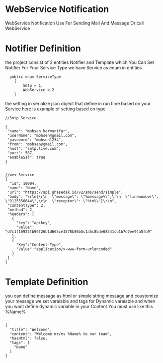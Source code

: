 # WebService Notification

WebService Notification Use For Sending Mail And Message Or call WebService


# Notifier Definition

the project consist of 2 entities  Notifier and Template which  You Can Set Notifier  For Your Service Type 
we have Service as enum in entities 

```
  public enum ServiceType
    {
        Smtp = 1,
        WebService = 2
    }
```


 the setting in serialize json object that define in run time based on your Service here is example of setting  based on type 


 ```
 //Smtp Service

{
  "name": "mohsen kermanifar",
  "userName": "mohsen@gmail.com",
  "password": "mohsen1234",
  "from": "mohsen@gmail.com",
  "host": "smtp.live.com",
  "port": 587,
  "enableSsl": true
}


//wev Service
{
   "id": 10004,
  "name": "Name",
  "url": "https://api.ghasedak.io/v2/sms/send/simple",
  "body": "\r\n{\r\n  \"message\": \"%message%\",\r\n  \"linenumber\": \"9125556644\",\r\n  \"receptor\": \"%to%\"}\r\n",
  "contentType": 2,
  "method": 2,
  "headers": [
    {
      "key": "apikey",
      "value": "d7c1f16922fb96f26b1d665ce1578b86b5c1a5c8bde68341cb1b7d7ee94a5fb9"
    },
    {
      "Key":"Content-Type",
      "Value":"application/x-www-form-urlencoded"
    }
  ]
}

 ```

# Template Definition


you can define message  as html or simple string message  and coustomize your message we set varaiable and tags for Dynamic varaiable and 
when you want define dynamic variable in your Content You must use like this %Name%



```

{
  "title": "Welcome",
  "content": "Welcome mr/ms %Name% to our team",
  "hasHtml": false,
  "tags": [
    "Name"
  ]
}



